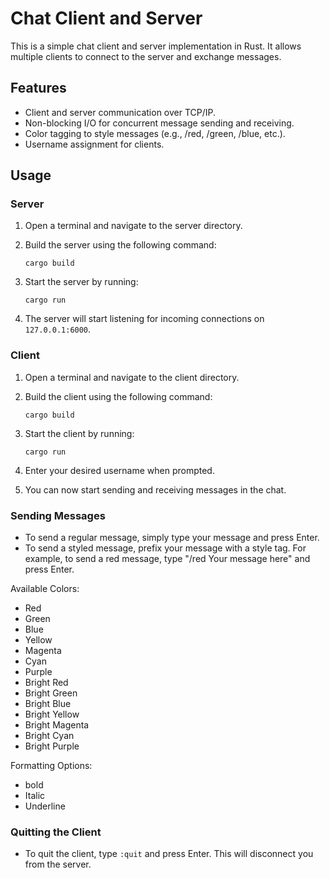 # Chat Client and Server

This is a simple chat client and server implementation in Rust. It allows multiple clients to connect to the server and exchange messages.

## Features

- Client and server communication over TCP/IP.
- Non-blocking I/O for concurrent message sending and receiving.
- Color tagging to style messages (e.g., /red, /green, /blue, etc.).
- Username assignment for clients.

## Usage

### Server

1. Open a terminal and navigate to the server directory.
2. Build the server using the following command:

    ```shell
    cargo build
    ```

3. Start the server by running:

    ```shell
    cargo run
    ```

4. The server will start listening for incoming connections on `127.0.0.1:6000`.

### Client

1. Open a terminal and navigate to the client directory.
2. Build the client using the following command:

    ```shell
    cargo build
    ```

3. Start the client by running:

    ```shell
    cargo run
    ```

4. Enter your desired username when prompted.
5. You can now start sending and receiving messages in the chat.

### Sending Messages

- To send a regular message, simply type your message and press Enter.
- To send a styled message, prefix your message with a style tag. For example, to send a red message, type "/red Your message here" and press Enter. 

Available Colors:

- Red
- Green
- Blue
- Yellow
- Magenta
- Cyan
- Purple
- Bright Red
- Bright Green
- Bright Blue
- Bright Yellow
- Bright Magenta
- Bright Cyan
- Bright Purple

Formatting Options:

- bold
- Italic
- Underline
### Quitting the Client

- To quit the client, type `:quit` and press Enter. This will disconnect you from the server.
